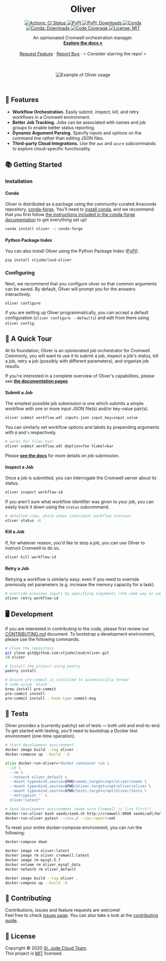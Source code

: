 <p align="center">
  <h1 align="center">
    Oliver
  </h1>

  <p align="center">
    <a href="https://actions-badge.atrox.dev/stjudecloud/oliver/goto" target="_blank">
      <img alt="Actions: CI Status"
          src="https://img.shields.io/endpoint.svg?url=https%3A%2F%2Factions-badge.atrox.dev%2Fstjudecloud%2Foliver%2Fbadge&style=flat" />
    </a>
    <a href="https://pypi.org/project/stjudecloud-oliver/" target="_blank">
      <img alt="PyPI"
          src="https://img.shields.io/pypi/v/stjudecloud-oliver?color=orange">
    </a>
    <a href="https://pypi.org/project/stjudecloud-oliver/" target="_blank">
      <img alt="PyPI: Downloads"
          src="https://img.shields.io/pypi/dm/stjudecloud-oliver?color=orange">
    </a>
    <a href="https://anaconda.org/conda-forge/oliver" target="_blank">
      <img alt="Conda"
          src="https://img.shields.io/conda/vn/conda-forge/oliver.svg?color=brightgreen">
    </a>
    <a href="https://anaconda.org/conda-forge/oliver" target="_blank">
      <img alt="Conda: Downloads"
          src="https://img.shields.io/conda/dn/conda-forge/oliver?color=brightgreen">
    </a>
    <a href="https://codecov.io/gh/stjudecloud/oliver" target="_blank">
      <img alt="Code Coverage"
          src="https://codecov.io/gh/stjudecloud/oliver/branch/master/graph/badge.svg" />
    </a>
    <a href="https://github.com/stjudecloud/oliver/blob/master/LICENSE.md" target="_blank">
    <img alt="License: MIT"
          src="https://img.shields.io/badge/License-MIT-blue.svg" />
    </a>
  </p>


  <p align="center">
    An opinionated Cromwell orchestration manager.
    <br />
    <a href="https://stjudecloud.github.io/oliver/"><strong>Explore the docs »</strong></a>
    <br />
    <br />
    <a href="https://github.com/stjudecloud/oliver/issues/new?assignees=&labels=&template=feature_request.md&title=Descriptive%20Title&labels=enhancement">Request Feature</a>
    ·
    <a href="https://github.com/stjudecloud/oliver/issues/new?assignees=&labels=&template=bug_report.md&title=Descriptive%20Title&labels=bug">Report Bug</a>
    ·
    ⭐ Consider starring the repo! ⭐
    <br />
  </p>
</p>

<!-- ## 🎨 Demo -->
<br />
<p align="center">
  <img alt="Example of Oliver usage" src="https://stjudecloud.github.io/oliver/images/oliver-example.gif"/>
</p>
<br />

## 🎨 Features


* <b>Workflow Orchestration.</b> Easily submit, inspect, kill, and retry workflows in a Cromwell environment.
* <b>Better Job Tracking.</b> Jobs can be associated with names and job groups to enable better status reporting.
* <b>Dynamic Argument Parsing.</b> Specify inputs and options on the command line rather than editing JSON files.
* <b>Third-party Cloud Integrations.</b> Use the `aws` and `azure` subcommands to explore cloud-specific functionality.

## 📚 Getting Started

### Installation

#### Conda

Oliver is distributed as a package using the community-curated Anaconda repository, [conda-forge](https://conda-forge.org/). You'll need to [install conda][conda-install], and we recommend that you first follow [the instructions included in the conda-forge documentation][conda-forge-setup] to get everything set up!

```bash
conda install oliver -c conda-forge
```

#### Python Package Index

You can also install Oliver using the Python Package Index ([PyPI](https://pypi.org/)).

```bash
pip install stjudecloud-oliver
```

### Configuring

Next, we recommend that you configure oliver so that common arguments can be saved. By default, Oliver will prompt you for the answers interactively.

```bash
oliver configure
```

If you are setting up Oliver programmatically, you can accept a default configuration (`oliver configure --defaults`) and edit from there using `oliver config`.

## 🚌 A Quick Tour

At its foundation, Oliver is an opinionated job orchestrator for Cromwell. Commonly, you will want to use it to submit a job, inspect a job's status, kill a job, retry a job (possibly with different parameters), and organize job results.

If you're interested in a complete overview of Oliver's capabilities, please see [**the documentation pages**](https://stjudecloud.github.io/oliver/)</a>.

#### Submit a Job

The simplest possible job submission is one which submits a simple workflow with one or more input JSON file(s) and/or key-value pair(s).

```bash
oliver submit workflow.wdl inputs.json input_key=input_value
```

You can similarly set workflow options and labels by prepending arguments with `@` and `%` respectively.

```bash
# works for files too!
oliver submit workflow.wdl @option=foo %label=bar
```

Please [**see the docs**](https://stjudecloud.github.io/oliver/getting-started/submit-jobs/) for more details on job submission.

#### Inspect a Job

Once a job is submitted, you can interrogate the Cromwell server about its status.

```bash
oliver inspect workflow-id
```

If you aren't sure what workflow identifier was given to your job, you can easily track it down using the `status` subcommand.

```bash
# detailed view, which shows individual workflow statuses
oliver status -d
```

#### Kill a Job

If, for whatever reason, you'd like to stop a job, you can use Oliver to instruct Cromwell to do so.

```bash
oliver kill workflow-id
```

#### Retry a Job

Retrying a workflow is similarly easy: even if you need to override previously set parameters (e.g. increase the memory capacity for a task).

```bash
# override previous inputs by specifying arguments (the same way as you would for `submit`).
oliver retry workflow-id
```

## 🖥️ Development

If you are interested in contributing to the code, please first review
our [CONTRIBUTING.md][contributing-md] document. To bootstrap a
development environment, please use the following commands.

```bash
# Clone the repository
git clone git@github.com:stjudecloud/oliver.git
cd oliver

# Install the project using poetry
poetry install

# Ensure pre-commit is installed to automatically format
# code using `black`.
brew install pre-commit
pre-commit install
pre-commit install --hook-type commit-msg
```

## 🚧️ Tests

Oliver provides a (currently patchy) set of tests — both unit and end-to-end. To get started with testing, you'll
need to bootstrap a Docker test environment (one-time operation).

```bash
# Start development environment
docker image build --tag oliver .
docker-compose up --build  -d

alias docker-run-oliver="docker container run \
  -it \
  --rm \
  --network oliver_default \
  --mount type=bind,source=$PWD/seeds,target=/opt/oliver/seeds \
  --mount type=bind,source=$PWD/oliver,target=/opt/oliver/oliver \
  --mount type=bind,source=$PWD/tests,target=/opt/oliver/tests \
  --entrypoint '' \
  oliver:latest"

# Seed development environment (make sure Cromwell is live first!)
docker-run-oliver bash seeds/seed.sh http://cromwell:8000 seeds/wdl/hello.wdl
docker-run-oliver pytest --cov=./ --cov-report=xml
```

To reset your entire docker-compose environment, you can run the following:

```bash
docker-compose down

docker image rm oliver:latest
docker image rm oliver_cromwell:latest
docker image rm mysql:5.7
docker volume rm oliver_mysql_data
docker network rm oliver_default

docker image build --tag oliver .
docker-compose up --build -d
```

## 🤝 Contributing

Contributions, issues and feature requests are welcome!<br />Feel free to check [issues page](https://github.com/stjudecloud/oliver/issues). You can also take a look at the [contributing guide][contributing-md].

## 📝 License

Copyright © 2020 [St. Jude Cloud Team](https://github.com/stjudecloud).<br />
This project is [MIT][license-md] licensed.

[conda-install]: https://docs.anaconda.com/anaconda/install/
[conda-forge-setup]: https://conda-forge.org/docs/user/introduction.html#how-can-i-install-packages-from-conda-forge
[contributing-md]: https://github.com/stjudecloud/oliver/blob/master/CONTRIBUTING.md
[license-md]: https://github.com/stjudecloud/oliver/blob/master/LICENSE.md